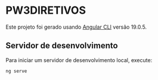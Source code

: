 # PW3DIRETIVOS

Este projeto foi gerado usando [Angular CLI](https://github.com/angular/angular-cli) versão 19.0.5.

## Servidor de desenvolvimento

Para iniciar um servidor de desenvolvimento local, execute:

```bash
ng serve
